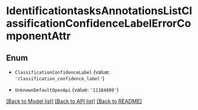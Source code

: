 # IdentificationtasksAnnotationsListClassificationConfidenceLabelErrorComponentAttr


## Enum

* `ClassificationConfidenceLabel` (value: `'classification_confidence_label'`)

* `UnknownDefaultOpenApi` (value: `'11184809'`)

[[Back to Model list]](../README.md#documentation-for-models) [[Back to API list]](../README.md#documentation-for-api-endpoints) [[Back to README]](../README.md)
